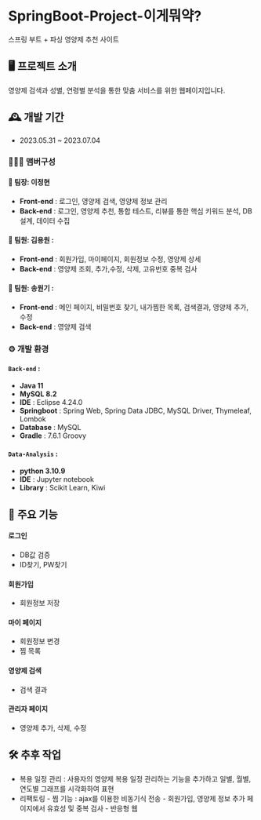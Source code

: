 # SpringBoot-Project-이게뭐약?
스프링 부트 + 파싱 영양제 추천 사이트

## 🖥️ 프로젝트 소개
영양제 검색과 성별, 연령별 분석을 통한 맞춤 서비스를 위한 웹페이지입니다.
<br>

## 🕰️ 개발 기간
* 2023.05.31 ~ 2023.07.04 

### 🧑‍🤝‍🧑 맴버구성
 #### 🐯 팀장: 이정현 
 - **Front-end** : 로그인, 영양제 검색, 영양제 정보 관리
 - **Back-end** : 로그인, 영양제 추천, 통합 테스트, 리뷰를 통한 핵심 키워드 분석, DB 설계, 데이터 수집
 #### 🐶 팀원: 김용원 :
 - **Front-end** : 회원가입, 마이페이지, 회원정보 수정, 영양제 상세
 - **Back-end** : 영양제 조회, 추가,수정, 삭제, 고유번호 중복 검사
 #### 🐼 팀원: 송원기 : 
 - **Front-end** : 메인 페이지, 비밀번호 찾기, 내가찜한 목록, 검색결과, 영양제 추가, 수정
 - **Back-end** : 영양제 검색

### ⚙️ 개발 환경
#### `Back-end` : 
- **Java 11**
- **MySQL 8.2**
- **IDE** : Eclipse 4.24.0
- **Springboot** : Spring Web, Spring Data JDBC, MySQL Driver, Thymeleaf, Lombok
- **Database** : MySQL
- **Gradle** : 7.6.1 Groovy
#### `Data-Analysis` :  
- **python 3.10.9**
- **IDE** : Jupyter notebook
- **Library** : Scikit Learn, Kiwi

## 📌 주요 기능
#### 로그인  
- DB값 검증
- ID찾기, PW찾기

#### 회원가입  
- 회원정보 저장

#### 마이 페이지  
- 회원정보 변경
- 찜 목록

#### 영양제 검색  
- 검색 결과

#### 관리자 페이지 
- 영양제 추가, 삭제, 수정

## 🛠️ 추후 작업
- 복용 일정 관리 : 사용자의 영양제 복용 일정 관리하는 기능을 추가하고 일별, 월별, 연도별 그래프를 시각화하여 표현
- 리팩토링
      - 찜 기능 : ajax를 이용한 비동기식 전송
      - 회원가입, 영양제 정보 추가 페이지에서 유효성 및 중복 검사
      - 반응형 웹

